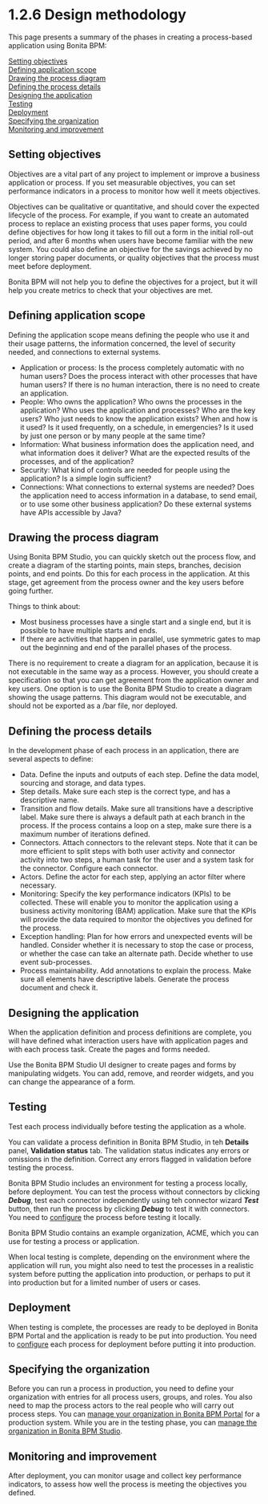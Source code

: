 # 1.2.6 Design methodology

This page presents a summary of the phases in creating a process-based application using
Bonita BPM:

[Setting objectives](#L513)  
[Defining application scope](#Defining)  
[Drawing the process diagram](#Drawing)  
[Defining the process details](#Defining1)  
[Designing the application](#Designing)  
[Testing](#Testing)  
[Deployment](#Deploying)  
[Specifying the organization](#Specifying)  
[Monitoring and improvement](#Monitoring)

## Setting objectives

Objectives are a vital part of any project to implement or improve a
business application or process. If you set measurable objectives, you can set performance
indicators in a process to monitor how well it meets objectives.

Objectives can be qualitative or quantitative, and should cover the
expected lifecycle of the process. For example, if you want to create an
automated process to replace an existing process that uses paper forms, you
could define objectives for how long it takes to fill out a form in the initial
roll-out period, and after 6 months when users have become familiar with the
new system. You could also define an objective for the savings achieved by no
longer storing paper documents, or quality objectives that the process must
meet before deployment. 

Bonita BPM will not help you to define the objectives for a project, but it
will help you create metrics to check that your objectives are met.

## Defining application scope

Defining the application scope means defining the people who use it and their
usage patterns, the information concerned, the level of security needed, and
connections to external systems.

* Application or process: Is the process completely automatic with no human users? Does the process interact with other processes that have human users? 
If there is no human interaction, there is no need to create an application.
* People: Who owns the application? Who owns the processes in the application? Who uses the application and processes? Who are the key
users? Who just needs to know the application exists? When and how is
it used? Is it used frequently, on a schedule, in emergencies? Is
it used by just one person or by many people at the same time?
* Information: What business information does the application need, and what
information does it deliver? What are the expected results of the
processes, and of the application?
* Security: What kind of controls are needed for people using the application?
Is a simple login sufficient?
* Connections: What connections to external systems are needed? Does the
application need to access information in a database, to send email, or to use
some other business application? Do these external systems have APIs
accessible by Java?

## Drawing the process diagram

Using Bonita BPM Studio, you can quickly sketch out the process flow, and create
a diagram of the starting points, main steps, branches, decision points, and
end points. Do this for each process in the application. At this stage, get agreement from the process owner and the key
users before going further. 

Things to think about:

* Most business processes have a single start and a single end, but it is
possible to have multiple starts and ends.
* If there are activities that happen in parallel, use symmetric gates to
map out the beginning and end of the parallel phases of the process.

There is no requirement to create a diagram for an application, because it is not executable in the same way as a process. 
However, you should create a specification so that you can get agreement from the application owner and key users. One option is to use the Bonita BPM Studio to create a diagram showing the usage patterns. 
This diagram would not be executable, and should not be exported as a /bar file, nor deployed. 

## Defining the process details

In the development phase of each process in an application, there are several aspects to
define:

* Data. Define the inputs and outputs of each step. Define the data model,
sourcing and storage, and data types. 
* Step details. Make sure each step is the correct type, and has a
descriptive name. 
* Transition and flow details. Make sure all transitions have a descriptive
label. Make sure there is always a default path at each branch in the
process. If the process contains a loop on a step, make sure there is a
maximum number of iterations defined.
* Connectors. Attach connectors to the relevant steps. Note that it can be
more efficient to split steps with both user activity and connector
activity into two steps, a human task for the user and a system task for
the connector. Configure each connector. 
* Actors. Define the actor for each step, applying an actor filter where
necessary.
* Monitoring: Specify the key performance indicators (KPIs) to be collected. These will enable you to
monitor the application using a business activity monitoring (BAM) application. Make sure that the KPIs
will provide the data required to monitor the objectives you defined for
the process.
* Exception handling: Plan for how errors and unexpected events will be
handled. Consider whether it is necessary to stop the case or process, or
whether the case can take an alternate path. Decide whether to use event
sub-processes.
* Process maintainability. Add annotations to explain the process. Make
sure all elements have descriptive labels. Generate the process document and check it.

## Designing the application

When the application definition and process definitions are complete, you will have defined what
interaction users have with application pages and with each process task. Create the pages and forms needed. 

Use the Bonita BPM Studio UI designer to create pages and forms by manipulating widgets.
You can add, remove, and reorder widgets, and
you can change the appearance of a form.

## Testing

Test each process individually before testing the application as a whole.

You can validate a process definition in Bonita BPM Studio, in teh **Details** panel, **Validation status** tab. The validation status 
indicates any errors or omissions in the definition. Correct any errors flagged
in validation before testing the process.

Bonita BPM Studio includes an environment for testing a process locally, before
deployment. You can test the process without connectors by clicking **_Debug_**, test each connector
independently using teh connector wizard **_Test_** button, then run the process by clicking **_Debug_** to test it with connectors. You need to [configure](process-configuration-overview.md)
the process before testing it locally.

Bonita BPM Studio contains an example organization, ACME, which you can use for testing a
process or application.

When local testing is complete, depending on the environment where the
application will run, you might also need to test the processes in a realistic system
before putting the application into production, or perhaps to put it into production but for
a limited number of users or cases.

## Deployment

When testing is complete, the processes are ready to be deployed in Bonita BPM Portal and the application is ready to be put into production. You need to [configure](process-configuration-overview.md) each process for
deployment before putting it into production.

## Specifying the organization

Before you can run a process in production, you need to define your organization with entries for all process users,
groups, and roles. You also need to map the process actors to the real people who will carry out process steps. 
You can [manage your organization in Bonita BPM Portal](organization-in-bonita-bpm-portal-overview.md) for a production system. 
While you are in the testing phase, you can [manage the organization in Bonita BPM Studio](organization-management-in-bonita-bpm-studio.md).

## Monitoring and improvement

After deployment, you can monitor usage and collect key performance
indicators, to assess how well the process is meeting the objectives you
defined.
